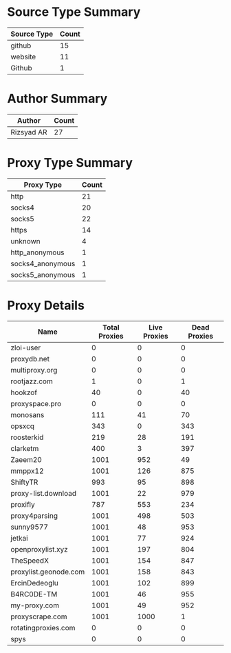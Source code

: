 # Source Type Summary

| Source Type | Count |
|-------------|-------|
| github | 15 |
| website | 11 |
| Github | 1 |


# Author Summary

| Author | Count |
|--------|-------|
| Rizsyad AR | 27 |


# Proxy Type Summary

| Proxy Type | Count |
|------------|-------|
| http | 21 |
| socks4 | 20 |
| socks5 | 22 |
| https | 14 |
| unknown | 4 |
| http_anonymous | 1 |
| socks4_anonymous | 1 |
| socks5_anonymous | 1 |


# Proxy Details

| Name | Total Proxies | Live Proxies | Dead Proxies |
|------|---------------|--------------|---------------|
| zloi-user | 0 | 0 | 0 |
| proxydb.net | 0 | 0 | 0 |
| multiproxy.org | 0 | 0 | 0 |
| rootjazz.com | 1 | 0 | 1 |
| hookzof | 40 | 0 | 40 |
| proxyspace.pro | 0 | 0 | 0 |
| monosans | 111 | 41 | 70 |
| opsxcq | 343 | 0 | 343 |
| roosterkid | 219 | 28 | 191 |
| clarketm | 400 | 3 | 397 |
| Zaeem20 | 1001 | 952 | 49 |
| mmppx12 | 1001 | 126 | 875 |
| ShiftyTR | 993 | 95 | 898 |
| proxy-list.download | 1001 | 22 | 979 |
| proxifly | 787 | 553 | 234 |
| proxy4parsing | 1001 | 498 | 503 |
| sunny9577 | 1001 | 48 | 953 |
| jetkai | 1001 | 77 | 924 |
| openproxylist.xyz | 1001 | 197 | 804 |
| TheSpeedX | 1001 | 154 | 847 |
| proxylist.geonode.com | 1001 | 158 | 843 |
| ErcinDedeoglu | 1001 | 102 | 899 |
| B4RC0DE-TM | 1001 | 46 | 955 |
| my-proxy.com | 1001 | 49 | 952 |
| proxyscrape.com | 1001 | 1000 | 1 |
| rotatingproxies.com | 0 | 0 | 0 |
| spys | 0 | 0 | 0 |
